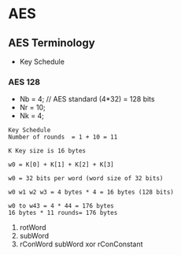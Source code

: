 # AES
## AES Terminology
* Key Schedule
  
### AES 128
* Nb = 4; // AES standard (4*32) = 128 bits
* Nr = 10;
* Nk = 4;

```
Key Schedule
Number of rounds  = 1 + 10 = 11

K Key size is 16 bytes

w0 = K[0] + K[1] + K[2] + K[3]
 
w0 = 32 bits per word (word size of 32 bits)

w0 w1 w2 w3 = 4 bytes * 4 = 16 bytes (128 bits)

w0 to w43 = 4 * 44 = 176 bytes
16 bytes * 11 rounds= 176 bytes

```

1. rotWord
2. subWord
3. rConWord
       subWord xor rConConstant
